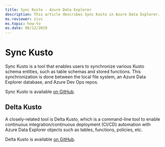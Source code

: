 ```yaml
---
title: Sync Kusto - Azure Data Explorer
description: This article describes Sync Kusto in Azure Data Explorer.
ms.reviewer: zivc
ms.topic: how-to
ms.date: 08/12/2019
---
```


# Sync Kusto

Sync Kusto is a tool that enables users to synchronize various Kusto schema entities, such as table schemas and stored functions. This synchronization is done between the local file
system, an Azure Data Explorer database, and Azure Dev Ops repos.

Sync Kusto is available [on GitHub](https://github.com/microsoft/synckusto).

## Delta Kusto

A closely-related tool is Delta Kusto, which is a command-line tool to enable continuous integration/continuous deployment (CI/CD)
automation with Azure Data Explorer objects such as tables, functions, policies, etc.

Delta Kusto is available [on GitHub](https://github.com/microsoft/delta-kusto).
